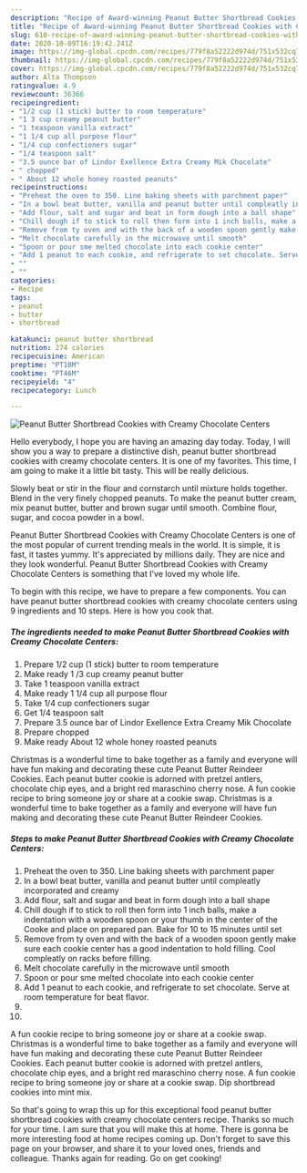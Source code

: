 ```yaml
---
description: "Recipe of Award-winning Peanut Butter Shortbread Cookies with Creamy Chocolate Centers"
title: "Recipe of Award-winning Peanut Butter Shortbread Cookies with Creamy Chocolate Centers"
slug: 610-recipe-of-award-winning-peanut-butter-shortbread-cookies-with-creamy-chocolate-centers
date: 2020-10-09T16:19:42.241Z
image: https://img-global.cpcdn.com/recipes/779f8a52222d974d/751x532cq70/peanut-butter-shortbread-cookies-with-creamy-chocolate-centers-recipe-main-photo.jpg
thumbnail: https://img-global.cpcdn.com/recipes/779f8a52222d974d/751x532cq70/peanut-butter-shortbread-cookies-with-creamy-chocolate-centers-recipe-main-photo.jpg
cover: https://img-global.cpcdn.com/recipes/779f8a52222d974d/751x532cq70/peanut-butter-shortbread-cookies-with-creamy-chocolate-centers-recipe-main-photo.jpg
author: Alta Thompson
ratingvalue: 4.9
reviewcount: 36366
recipeingredient:
- "1/2 cup (1 stick) butter to room temperature"
- "1 3 cup creamy peanut butter"
- "1 teaspoon vanilla extract"
- "1 1/4 cup all purpose flour"
- "1/4 cup confectioners sugar"
- "1/4 teaspoon salt"
- "3.5 ounce bar of Lindor Exellence Extra Creamy Mik Chocolate"
- " chopped"
- " About 12 whole honey roasted peanuts"
recipeinstructions:
- "Preheat the oven to 350. Line baking sheets with parchment paper"
- "In a bowl beat butter, vanilla and peanut butter until compleatly incorporated and creamy"
- "Add flour, salt and sugar and beat in form dough into a ball shape"
- "Chill dough if to stick to roll then form into 1 inch balls, make a indentation with a wooden spoon or your thumb in the center of the Cooke and place on prepared pan. Bake for 10 to 15 minutes until set"
- "Remove from ty oven and with the back of a wooden spoon gently make sure each cookie center has a good indentation to hold filling. Cool compleatly on racks before filling."
- "Melt chocolate carefully in the microwave until smooth"
- "Spoon or pour sme melted chocolate into each cookie center"
- "Add 1 peanut to each cookie, and refrigerate to set chocolate. Serve at room temperature for beat flavor."
- ""
- ""
categories:
- Recipe
tags:
- peanut
- butter
- shortbread

katakunci: peanut butter shortbread 
nutrition: 274 calories
recipecuisine: American
preptime: "PT10M"
cooktime: "PT46M"
recipeyield: "4"
recipecategory: Lunch

---
```



![Peanut Butter Shortbread Cookies with Creamy Chocolate Centers](https://img-global.cpcdn.com/recipes/779f8a52222d974d/751x532cq70/peanut-butter-shortbread-cookies-with-creamy-chocolate-centers-recipe-main-photo.jpg)

Hello everybody, I hope you are having an amazing day today. Today, I will show you a way to prepare a distinctive dish, peanut butter shortbread cookies with creamy chocolate centers. It is one of my favorites. This time, I am going to make it a little bit tasty. This will be really delicious.

Slowly beat or stir in the flour and cornstarch until mixture holds together. Blend in the very finely chopped peanuts. To make the peanut butter cream, mix peanut butter, butter and brown sugar until smooth. Combine flour, sugar, and cocoa powder in a bowl.

Peanut Butter Shortbread Cookies with Creamy Chocolate Centers is one of the most popular of current trending meals in the world. It is simple, it is fast, it tastes yummy. It's appreciated by millions daily. They are nice and they look wonderful. Peanut Butter Shortbread Cookies with Creamy Chocolate Centers is something that I've loved my whole life.


To begin with this recipe, we have to prepare a few components. You can have peanut butter shortbread cookies with creamy chocolate centers using 9 ingredients and 10 steps. Here is how you cook that.

<!--inarticleads1-->

##### The ingredients needed to make Peanut Butter Shortbread Cookies with Creamy Chocolate Centers:

1. Prepare 1/2 cup (1 stick) butter to room temperature
1. Make ready 1 /3 cup creamy peanut butter
1. Take 1 teaspoon vanilla extract
1. Make ready 1 1/4 cup all purpose flour
1. Take 1/4 cup confectioners sugar
1. Get 1/4 teaspoon salt
1. Prepare 3.5 ounce bar of Lindor Exellence Extra Creamy Mik Chocolate
1. Prepare  chopped
1. Make ready  About 12 whole honey roasted peanuts


Christmas is a wonderful time to bake together as a family and everyone will have fun making and decorating these cute Peanut Butter Reindeer Cookies. Each peanut butter cookie is adorned with pretzel antlers, chocolate chip eyes, and a bright red maraschino cherry nose. A fun cookie recipe to bring someone joy or share at a cookie swap. Christmas is a wonderful time to bake together as a family and everyone will have fun making and decorating these cute Peanut Butter Reindeer Cookies. 

<!--inarticleads2-->

##### Steps to make Peanut Butter Shortbread Cookies with Creamy Chocolate Centers:

1. Preheat the oven to 350. Line baking sheets with parchment paper
1. In a bowl beat butter, vanilla and peanut butter until compleatly incorporated and creamy
1. Add flour, salt and sugar and beat in form dough into a ball shape
1. Chill dough if to stick to roll then form into 1 inch balls, make a indentation with a wooden spoon or your thumb in the center of the Cooke and place on prepared pan. Bake for 10 to 15 minutes until set
1. Remove from ty oven and with the back of a wooden spoon gently make sure each cookie center has a good indentation to hold filling. Cool compleatly on racks before filling.
1. Melt chocolate carefully in the microwave until smooth
1. Spoon or pour sme melted chocolate into each cookie center
1. Add 1 peanut to each cookie, and refrigerate to set chocolate. Serve at room temperature for beat flavor.
1. 
1. 


A fun cookie recipe to bring someone joy or share at a cookie swap. Christmas is a wonderful time to bake together as a family and everyone will have fun making and decorating these cute Peanut Butter Reindeer Cookies. Each peanut butter cookie is adorned with pretzel antlers, chocolate chip eyes, and a bright red maraschino cherry nose. A fun cookie recipe to bring someone joy or share at a cookie swap. Dip shortbread cookies into mint mix. 

So that's going to wrap this up for this exceptional food peanut butter shortbread cookies with creamy chocolate centers recipe. Thanks so much for your time. I am sure that you will make this at home. There is gonna be more interesting food at home recipes coming up. Don't forget to save this page on your browser, and share it to your loved ones, friends and colleague. Thanks again for reading. Go on get cooking!
